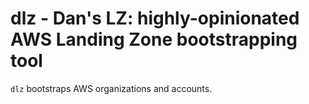 # dlz - Dan's LZ: highly-opinionated AWS Landing Zone bootstrapping tool

`dlz` bootstraps AWS organizations and accounts.
